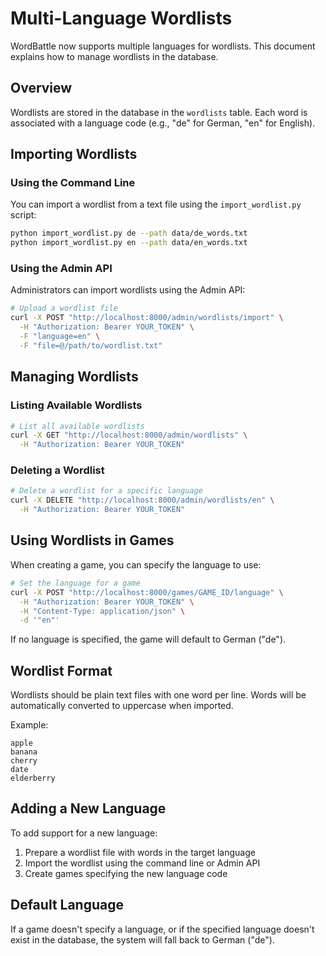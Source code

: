 # Multi-Language Wordlists

WordBattle now supports multiple languages for wordlists. This document explains how to manage wordlists in the database.

## Overview

Wordlists are stored in the database in the `wordlists` table. Each word is associated with a language code (e.g., "de" for German, "en" for English).

## Importing Wordlists

### Using the Command Line

You can import a wordlist from a text file using the `import_wordlist.py` script:

```bash
python import_wordlist.py de --path data/de_words.txt
python import_wordlist.py en --path data/en_words.txt
```

### Using the Admin API

Administrators can import wordlists using the Admin API:

```bash
# Upload a wordlist file
curl -X POST "http://localhost:8000/admin/wordlists/import" \
  -H "Authorization: Bearer YOUR_TOKEN" \
  -F "language=en" \
  -F "file=@/path/to/wordlist.txt"
```

## Managing Wordlists

### Listing Available Wordlists

```bash
# List all available wordlists
curl -X GET "http://localhost:8000/admin/wordlists" \
  -H "Authorization: Bearer YOUR_TOKEN"
```

### Deleting a Wordlist

```bash
# Delete a wordlist for a specific language
curl -X DELETE "http://localhost:8000/admin/wordlists/en" \
  -H "Authorization: Bearer YOUR_TOKEN"
```

## Using Wordlists in Games

When creating a game, you can specify the language to use:

```bash
# Set the language for a game
curl -X POST "http://localhost:8000/games/GAME_ID/language" \
  -H "Authorization: Bearer YOUR_TOKEN" \
  -H "Content-Type: application/json" \
  -d '"en"'
```

If no language is specified, the game will default to German ("de").

## Wordlist Format

Wordlists should be plain text files with one word per line. Words will be automatically converted to uppercase when imported.

Example:
```
apple
banana
cherry
date
elderberry
```

## Adding a New Language

To add support for a new language:

1. Prepare a wordlist file with words in the target language
2. Import the wordlist using the command line or Admin API
3. Create games specifying the new language code

## Default Language

If a game doesn't specify a language, or if the specified language doesn't exist in the database, the system will fall back to German ("de").